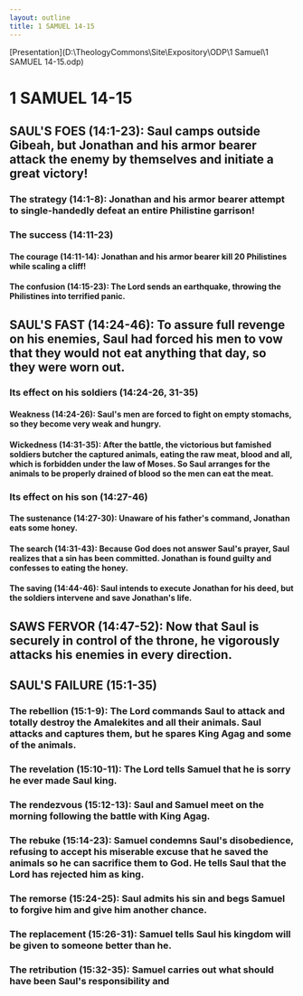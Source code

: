 ```yaml
---
layout: outline
title: 1 SAMUEL 14-15
---
```

[Presentation](D:\TheologyCommons\Site\Expository\ODP\1 Samuel\1 SAMUEL 14-15.odp)
# 1 SAMUEL 14-15 
## SAUL\'S FOES (14:1-23): Saul camps outside Gibeah, but Jonathan and his armor bearer attack the enemy by themselves and initiate a great victory! 
###  The strategy (14:1-8): Jonathan and his armor bearer attempt to single-handedly defeat an entire Philistine garrison! 
###  The success (14:11-23) 
####  The courage (14:11-14): Jonathan and his armor bearer kill 20 Philistines while scaling a cliff! 
####  The confusion (14:15-23): The Lord sends an earthquake, throwing the Philistines into terrified panic. 
## SAUL\'S FAST (14:24-46): To assure full revenge on his enemies, Saul had forced his men to vow that they would not eat anything that day, so they were worn out. 
###  Its effect on his soldiers (14:24-26, 31-35) 
####  Weakness (14:24-26): Saul\'s men are forced to fight on empty stomachs, so they become very weak and hungry. 
####  Wickedness (14:31-35): After the battle, the victorious but famished soldiers butcher the captured animals, eating the raw meat, blood and all, which is forbidden under the law of Moses. So Saul arranges for the animals to be properly drained of blood so the men can eat the meat. 
###  Its effect on his son (14:27-46) 
####  The sustenance (14:27-30): Unaware of his father\'s command, Jonathan eats some honey. 
####  The search (14:31-43): Because God does not answer Saul\'s prayer, Saul realizes that a sin has been committed. Jonathan is found guilty and confesses to eating the honey. 
####  The saving (14:44-46): Saul intends to execute Jonathan for his deed, but the soldiers intervene and save Jonathan\'s life. 
## SAWS FERVOR (14:47-52): Now that Saul is securely in control of the throne, he vigorously attacks his enemies in every direction. 
## SAUL\'S FAILURE (15:1-35) 
###  The rebellion (15:1-9): The Lord commands Saul to attack and totally destroy the Amalekites and all their animals. Saul attacks and captures them, but he spares King Agag and some of the animals. 
###  The revelation (15:10-11): The Lord tells Samuel that he is sorry he ever made Saul king. 
###  The rendezvous (15:12-13): Saul and Samuel meet on the morning following the battle with King Agag. 
###  The rebuke (15:14-23): Samuel condemns Saul\'s disobedience, refusing to accept his miserable excuse that he saved the animals so he can sacrifice them to God. He tells Saul that the Lord has rejected him as king. 
###  The remorse (15:24-25): Saul admits his sin and begs Samuel to forgive him and give him another chance. 
###  The replacement (15:26-31): Samuel tells Saul his kingdom will be given to someone better than he. 
###  The retribution (15:32-35): Samuel carries out what should have been Saul\'s responsibility and 
